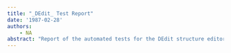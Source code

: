 ```yaml
---
title: "_DEdit_ Test Report"
date: '1987-02-28'
authors: 
    - NA
abstract: "Report of the automated tests for the DEdit structure editor ran on 28 February 1987."
---
```


